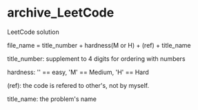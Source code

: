 # archive_LeetCode
LeetCode solution

file_name = title_number + hardness(M or H) + (ref) + title_name


title_number: supplement to 4 digits for ordering with numbers

hardness: '' == easy, 'M' == Medium, 'H' == Hard

(ref): the code is refered to other's, not by myself.

title_name: the problem's name
